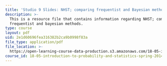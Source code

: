 ```yaml
---
title: 'Studio 9 Slides: NHST; comparing frequentist and Bayesian methods'
description: >-
  This is a resource file that contains information regarding NHST; comparing
  frequentist and bayesian methods.
type: course
layout: pdf
uid: 2e1d60696fea316382b2ca9b0998f83a
file_type: application/pdf
file_location: >-
  https://open-learning-course-data-production.s3.amazonaws.com/18-05-introduction-to-probability-and-statistics-spring-2014/2e1d60696fea316382b2ca9b0998f83a_MIT18_05S14_studio9_slides.pdf
course_id: 18-05-introduction-to-probability-and-statistics-spring-2014
---
```

